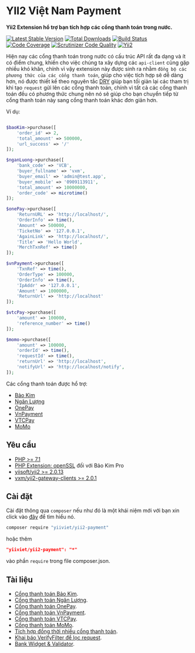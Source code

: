 # YII2 Việt Nam Payment
**Yii2 Extension hổ trợ bạn tích hợp các cổng thanh toán trong nước.**

[![Latest Stable Version](https://poser.pugx.org/yiiviet/yii2-payment/v/stable)](https://packagist.org/packages/yiiviet/yii2-payment)
[![Total Downloads](https://poser.pugx.org/yiiviet/yii2-payment/downloads)](https://packagist.org/packages/yiiviet/yii2-payment)
[![Build Status](https://travis-ci.org/yiiviet/yii2-payment.svg?branch=master)](https://travis-ci.org/yiiviet/yii2-payment)
[![Code Coverage](https://scrutinizer-ci.com/g/yiiviet/yii2-payment/badges/coverage.png?b=master)](https://scrutinizer-ci.com/g/yiiviet/yii2-payment/?branch=master)
[![Scrutinizer Code Quality](https://scrutinizer-ci.com/g/yiiviet/yii2-payment/badges/quality-score.png?b=master)](https://scrutinizer-ci.com/g/yiiviet/yii2-payment/?branch=master)
[![Yii2](https://img.shields.io/badge/Powered_by-Yii_Framework-green.svg?style=flat)](http://www.yiiframework.com/)

Hiện nay các cổng thanh toán trong nước có cấu trúc API rất đa dạng và ít có điểm chung,
khiến cho việc chúng ta xây dựng các `api-client` cũng gặp nhiều khó khăn, chính vì vậy 
extension này được sinh ra nhằm `đồng bộ các phương thức của các cổng thanh toán`, giúp 
cho việc tích hợp sẽ dễ dàng hơn, nó được thiết kế theo nguyên tắc 
[DRY](https://www.codehub.vn/Nguyen-Ly-DRY-Dont-Repeat-Yourself) giúp bạn tối giản lại
các tham trị khi tạo `request` gửi lên các cổng thanh toán, chính vì tất cả các cổng thanh
toán đều có phương thức chung nên nó sẽ giúp cho bạn chuyển tiếp từ cổng thanh toán 
này sang cổng thanh toán khác đơn giản hơn.

Ví dụ:

```php

$baoKim->purchase([
    'order_id' => 2, 
    'total_amount' => 500000, 
    'url_success' => '/'
]);

$nganLuong->purchase([
    'bank_code' => 'VCB',
    'buyer_fullname' => 'vxm',
    'buyer_email' => 'admin@test.app',
    'buyer_mobile' => '0909113911',
    'total_amount' => 10000000,
    'order_code' => microtime()
]);

$onePay->purchase([
    'ReturnURL' => 'http://localhost/',
    'OrderInfo' => time(),
    'Amount' => 500000,
    'TicketNo' => '127.0.0.1',
    'AgainLink' => 'http://localhost/',
    'Title' => 'Hello World',
    'MerchTxnRef' => time()
]);

$vnPayment->purchase([
    'TxnRef' => time(),
    'OrderType' => 100000,
    'OrderInfo' => time(),
    'IpAddr' => '127.0.0.1',
    'Amount' => 1000000,
    'ReturnUrl' => 'http://localhost'
]);

$vtcPay->purchase([
    'amount' => 100000,
    'reference_number' => time()
]);

$momo->purchase([
    'amount' => 100000,
    'orderId' => time(),
    'requestId' => time(),
    'returnUrl' => 'http://localhost',
    'notifyUrl' => 'http://localhost/notify',
]);
```

Các cổng thanh toán được hổ trợ:

* [Bảo Kim](https://baokim.vn)
* [Ngân Lượng](https://nganluong.vn)
* [OnePay](https://onepay.vn)
* [VnPayment](https://vnpayment.vn)
* [VTCPay](https://vtcpay.vn)
* [MoMo](https://momo.vn)

## Yêu cầu
* [PHP >= 7.1](http://php.net)
* [PHP Extension: openSSL](http://pear.php.net) đối với Bảo Kim Pro
* [yiisoft/yii2 >= 2.0.13](https://github.com/yiisoft/yii2/)
* [vxm/yii2-gateway-clients >= 2.0.1](https://github.com/vuongxuongminh/yii2-gateway-clients)

## Cài đặt

Cài đặt thông qua `composer` nếu như đó là một khái niệm mới với bạn xin click vào 
[đây](http://getcomposer.org/download/) để tìm hiểu nó.

```sh
composer require "yiiviet/yii2-payment"
```

hoặc thêm

```json
"yiiviet/yii2-payment": "*"
```

vào phần `require` trong file composer.json.

## Tài liệu

* [Cổng thanh toán Bảo Kim](/docs/baokim.md).
* [Cổng thanh toán Ngân Lượng](/docs/nganluong.md).
* [Cổng thanh toán OnePay](/docs/onepay.md).
* [Cổng thanh toán VnPayment](/docs/vnpayment.md).
* [Cổng thanh toán VTCPay](/docs/vtcpay.md).
* [Cổng thanh toán MoMo](/docs/momo.md).
* [Tích hợp đồng thời nhiều cổng thanh toán](/docs/multi.md).
* [Khai báo VerifyFilter để lọc request](/docs/verifyfilter.md).
* [Bank Widget & Validator](/docs/widgetvalidator.md).
